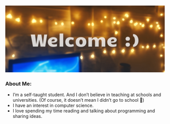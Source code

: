 
![Welcome](pictures/welcome.png)

### About Me:
-  I’m a self-taught student. And I don’t believe in teaching at schools and universities. (Of course, it doesn’t mean I didn’t go to school 🙂)
- I have an interest in computer science.
- I love spending my time reading and talking about programming and sharing ideas.
